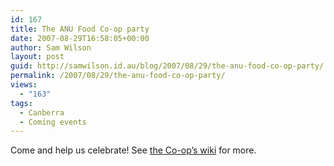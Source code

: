 ```yaml
---
id: 167
title: The ANU Food Co-op party
date: 2007-08-29T16:58:05+00:00
author: Sam Wilson
layout: post
guid: http://samwilson.id.au/blog/2007/08/29/the-anu-food-co-op-party/
permalink: /2007/08/29/the-anu-food-co-op-party/
views:
  - "163"
tags:
  - Canberra
  - Coming events
---
```

Come and help us celebrate! See [the Co-op’s wiki](http://anu.foodco-op.com/wiki/New_building_celebrations) for more.